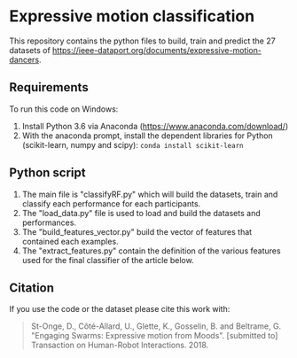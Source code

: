 ﻿# Expressive motion classification
This repository contains the python files to build, train and predict the 27 datasets of https://ieee-dataport.org/documents/expressive-motion-dancers.

## Requirements
To run this code on Windows:
1. Install Python 3.6 via Anaconda (https://www.anaconda.com/download/)
2. With the anaconda prompt, install the dependent libraries for Python (scikit-learn, numpy and scipy): 
``conda install scikit-learn``

## Python script
1. The main file is "classifyRF.py" which will build the datasets, train and classify each performance for each participants.
2. The "load_data.py" file is used to load and build the datasets and performances.
3. The "build_features_vector.py" build the vector of features that contained each examples.
4. The "extract_features.py" contain the definition of the various features used for the final classifier of the article below.

## Citation
If you use the code or the dataset please cite this work with:

> St-Onge, D., Côté-Allard, U., Glette, K., Gosselin, B. and Beltrame, G. "Engaging Swarms: Expressive motion from Moods". [submitted to] Transaction on Human-Robot Interactions. 2018.

